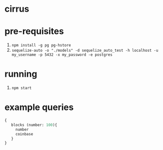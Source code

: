 # cirrus

# pre-requisites
1. `npm install -g pg pg-hstore`
2. `sequelize-auto -o "./models" -d sequelize_auto_test -h localhost -u my_username -p 5432 -x my_password -e postgres`

# running
1. `npm start`

# example queries

```graphql
{
   blocks (number: 100){
     number
     coinbase
   }
}
```

